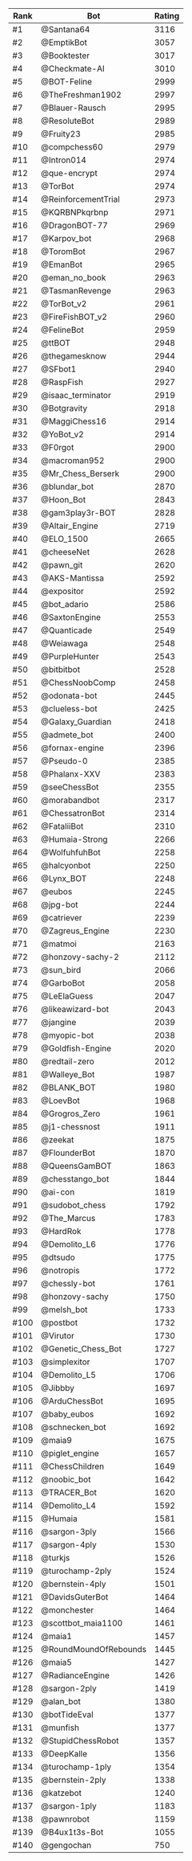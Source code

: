 Rank|Bot|Rating
---|---|---
#1|@Santana64|3116
#2|@EmptikBot|3057
#3|@Booktester|3017
#4|@Checkmate-AI|3010
#5|@BOT-Feline|2999
#6|@TheFreshman1902|2997
#7|@Blauer-Rausch|2995
#8|@ResoluteBot|2989
#9|@Fruity23|2985
#10|@compchess60|2979
#11|@Intron014|2974
#12|@que-encrypt|2974
#13|@TorBot|2974
#14|@ReinforcementTrial|2973
#15|@KQRBNPkqrbnp|2971
#16|@DragonBOT-77|2969
#17|@Karpov_bot|2968
#18|@ToromBot|2967
#19|@EmanBot|2965
#20|@eman_no_book|2963
#21|@TasmanRevenge|2963
#22|@TorBot_v2|2961
#23|@FireFishBOT_v2|2960
#24|@FelineBot|2959
#25|@ttBOT|2948
#26|@thegamesknow|2944
#27|@SFbot1|2940
#28|@RaspFish|2927
#29|@isaac_terminator|2919
#30|@Botgravity|2918
#31|@MaggiChess16|2914
#32|@YoBot_v2|2914
#33|@F0rgot|2900
#34|@macroman952|2900
#35|@Mr_Chess_Berserk|2900
#36|@blundar_bot|2870
#37|@Hoon_Bot|2843
#38|@gam3play3r-BOT|2828
#39|@Altair_Engine|2719
#40|@ELO_1500|2665
#41|@cheeseNet|2628
#42|@pawn_git|2620
#43|@AKS-Mantissa|2592
#44|@expositor|2592
#45|@bot_adario|2586
#46|@SaxtonEngine|2553
#47|@Quanticade|2549
#48|@Weiawaga|2548
#49|@PurpleHunter|2543
#50|@bitbitbot|2528
#51|@ChessNoobComp|2458
#52|@odonata-bot|2445
#53|@clueless-bot|2425
#54|@Galaxy_Guardian|2418
#55|@admete_bot|2400
#56|@fornax-engine|2396
#57|@Pseudo-0|2385
#58|@Phalanx-XXV|2383
#59|@seeChessBot|2355
#60|@morabandbot|2317
#61|@ChessatronBot|2314
#62|@FataliiBot|2310
#63|@Humaia-Strong|2266
#64|@WolfuhfuhBot|2258
#65|@halcyonbot|2250
#66|@Lynx_BOT|2248
#67|@eubos|2245
#68|@jpg-bot|2244
#69|@catriever|2239
#70|@Zagreus_Engine|2230
#71|@matmoi|2163
#72|@honzovy-sachy-2|2112
#73|@sun_bird|2066
#74|@GarboBot|2058
#75|@LeElaGuess|2047
#76|@likeawizard-bot|2043
#77|@jangine|2039
#78|@myopic-bot|2038
#79|@Goldfish-Engine|2020
#80|@redtail-zero|2012
#81|@Walleye_Bot|1987
#82|@BLANK_BOT|1980
#83|@LoevBot|1968
#84|@Grogros_Zero|1961
#85|@j1-chessnost|1911
#86|@zeekat|1875
#87|@FlounderBot|1870
#88|@QueensGamBOT|1863
#89|@chesstango_bot|1844
#90|@ai-con|1819
#91|@sudobot_chess|1792
#92|@The_Marcus|1783
#93|@HardRok|1778
#94|@Demolito_L6|1776
#95|@dtsudo|1775
#96|@notropis|1772
#97|@chessly-bot|1761
#98|@honzovy-sachy|1750
#99|@melsh_bot|1733
#100|@postbot|1732
#101|@Virutor|1730
#102|@Genetic_Chess_Bot|1727
#103|@simplexitor|1707
#104|@Demolito_L5|1706
#105|@Jibbby|1697
#106|@ArduChessBot|1695
#107|@baby_eubos|1692
#108|@schnecken_bot|1692
#109|@maia9|1675
#110|@piglet_engine|1657
#111|@ChessChildren|1649
#112|@noobic_bot|1642
#113|@TRACER_Bot|1620
#114|@Demolito_L4|1592
#115|@Humaia|1581
#116|@sargon-3ply|1566
#117|@sargon-4ply|1530
#118|@turkjs|1526
#119|@turochamp-2ply|1524
#120|@bernstein-4ply|1501
#121|@DavidsGuterBot|1464
#122|@monchester|1464
#123|@scottbot_maia1100|1461
#124|@maia1|1457
#125|@RoundMoundOfRebounds|1445
#126|@maia5|1427
#127|@RadianceEngine|1426
#128|@sargon-2ply|1419
#129|@alan_bot|1380
#130|@botTideEval|1377
#131|@munfish|1377
#132|@StupidChessRobot|1357
#133|@DeepKalle|1356
#134|@turochamp-1ply|1354
#135|@bernstein-2ply|1338
#136|@katzebot|1240
#137|@sargon-1ply|1183
#138|@pawnrobot|1159
#139|@B4ux1t3s-Bot|1055
#140|@gengochan|750
